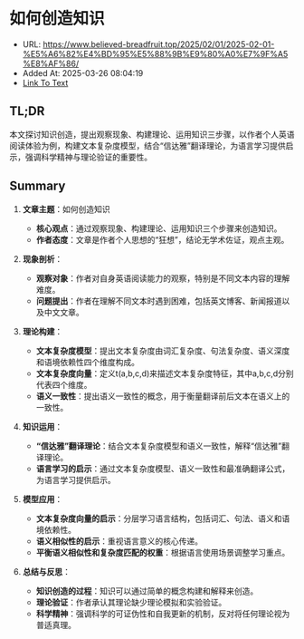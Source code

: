 # 如何创造知识
- URL: https://www.believed-breadfruit.top/2025/02/01/2025-02-01-%E5%A6%82%E4%BD%95%E5%88%9B%E9%80%A0%E7%9F%A5%E8%AF%86/
- Added At: 2025-03-26 08:04:19
- [Link To Text](2025-03-26-如何创造知识_raw.md)

## TL;DR
本文探讨知识创造，提出观察现象、构建理论、运用知识三步骤，以作者个人英语阅读体验为例，构建文本复杂度模型，结合“信达雅”翻译理论，为语言学习提供启示，强调科学精神与理论验证的重要性。

## Summary
1. **文章主题**：如何创造知识
   - **核心观点**：通过观察现象、构建理论、运用知识三个步骤来创造知识。
   - **作者态度**：文章是作者个人思想的“狂想”，结论无学术佐证，观点主观。

2. **现象剖析**：
   - **观察对象**：作者对自身英语阅读能力的观察，特别是不同文本内容的理解难度。
   - **问题提出**：作者在理解不同文本时遇到困难，包括英文博客、新闻报道以及中文文章。

3. **理论构建**：
   - **文本复杂度模型**：提出文本复杂度由词汇复杂度、句法复杂度、语义深度和语境依赖性四个维度构成。
   - **文本复杂度向量**：定义t(a,b,c,d)来描述文本复杂度特征，其中a,b,c,d分别代表四个维度。
   - **语义一致性**：提出语义一致性的概念，用于衡量翻译前后文本在语义上的一致性。

4. **知识运用**：
   - **“信达雅”翻译理论**：结合文本复杂度模型和语义一致性，解释“信达雅”翻译理论。
   - **语言学习的启示**：通过文本复杂度模型、语义一致性和最准确翻译公式，为语言学习提供启示。

5. **模型应用**：
   - **文本复杂度向量的启示**：分层学习语言结构，包括词汇、句法、语义和语境依赖性。
   - **语义相似性的启示**：重视语言意义的核心传递。
   - **平衡语义相似性和复杂度匹配的权重**：根据语言使用场景调整学习重点。

6. **总结与反思**：
   - **知识创造的过程**：知识可以通过简单的概念构建和解释来创造。
   - **理论验证**：作者承认其理论缺少理论模拟和实验验证。
   - **科学精神**：强调科学的可证伪性和自我更新的机制，反对将任何理论视为普适真理。
